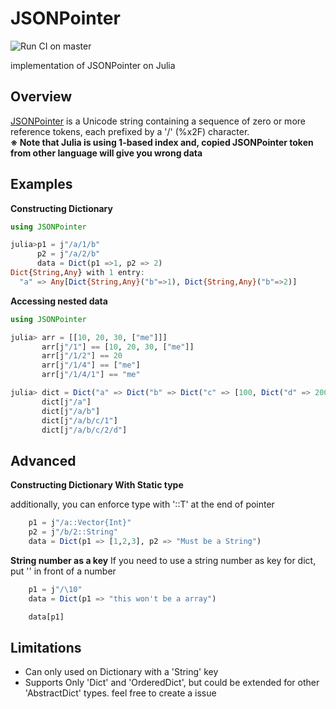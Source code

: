 # JSONPointer
![Run CI on master](https://github.com/devsisters/JSONPointer.jl/workflows/Run%20CI%20on%20master/badge.svg)

implementation of JSONPointer on Julia

## Overview
[JSONPointer](https://tools.ietf.org/html/rfc6901/) is a Unicode string containing a sequence of zero or more reference tokens, each prefixed by a '/' (%x2F) character.  
**※ Note that Julia is using 1-based index and, copied JSONPointer token from other language will give you wrong data**

## Examples

**Constructing Dictionary**
```julia
using JSONPointer 

julia>p1 = j"/a/1/b"
      p2 = j"/a/2/b"
      data = Dict(p1 =>1, p2 => 2)
Dict{String,Any} with 1 entry:
  "a" => Any[Dict{String,Any}("b"=>1), Dict{String,Any}("b"=>2)]

```


**Accessing nested data**
```julia
using JSONPointer 

julia> arr = [[10, 20, 30, ["me"]]]
       arr[j"/1"] == [10, 20, 30, ["me"]]
       arr[j"/1/2"] == 20
       arr[j"/1/4"] == ["me"]
       arr[j"/1/4/1"] == "me"

julia> dict = Dict("a" => Dict("b" => Dict("c" => [100, Dict("d" => 200)])))
       dict[j"/a"]
       dict[j"/a/b"]
       dict[j"/a/b/c/1"]
       dict[j"/a/b/c/2/d"]
```

## Advanced
**Constructing Dictionary With Static type**

additionally, you can enforce type with '::T' at the end of pointer 
```julia
    p1 = j"/a::Vector{Int}"
    p2 = j"/b/2::String"
    data = Dict(p1 => [1,2,3], p2 => "Must be a String")
```

**String number as a key**
If you need to use a string number as key for dict, put '\' in front of a number 
```julia
    p1 = j"/\10"
    data = Dict(p1 => "this won't be a array")

    data[p1]
```



## Limitations
- Can only used on Dictionary with a 'String' key
- Supports Only 'Dict' and 'OrderedDict', but could be extended for other 'AbstractDict' types. feel free to create a issue